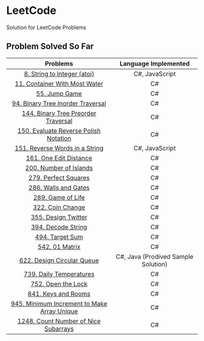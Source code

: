 # LeetCode

Solution for LeetCode Problems

## Problem Solved So Far

|                                                        Problems                                                         |        Language Implemented         |
| :---------------------------------------------------------------------------------------------------------------------: | :---------------------------------: |
|                 [8. String to Integer (atoi)](https://leetcode-cn.com/problems/string-to-integer-atoi/)                 |           C#, JavaScript            |
|              [11. Container With Most Water](https://leetcode-cn.com/problems/container-with-most-water/)               |                 C#                  |
|                              [55. Jump Game](https://leetcode-cn.com/problems/jump-game/)                               |                 C#                  |
|          [94. Binary Tree Inorder Traversal](https://leetcode-cn.com/problems/binary-tree-inorder-traversal/)           |                 C#                  |
|         [144. Binary Tree Preorder Traversal](https://leetcode-cn.com/problems/binary-tree-preorder-traversal/)         |                 C#                  |
|       [150. Evaluate Reverse Polish Notation](https://leetcode-cn.com/problems/evaluate-reverse-polish-notation/)       |                 C#                  |
|              [151. Reverse Words in a String](https://leetcode-cn.com/problems/reverse-words-in-a-string/)              |           C#, JavaScript            |
|                      [161. One Edit Distance](https://leetcode-cn.com/problems/one-edit-distance/)                      |                 C#                  |
|                      [200. Number of Islands](https://leetcode-cn.com/problems/number-of-islands/)                      |                 C#                  |
|                        [279. Perfect Squares](https://leetcode-cn.com/problems/perfect-squares/)                        |                 C#                  |
|                        [286. Walls and Gates](https://leetcode-cn.com/problems/walls-and-gates/)                        |                 C#                  |
|                           [289. Game of Life](https://leetcode-cn.com/problems/game-of-life/)                           |                 C#                  |
|                            [322. Coin Change](https://leetcode-cn.com/problems/coin-change/)                            |                 C#                  |
|                         [355. Design Twitter](https://leetcode-cn.com/problems/design-twitter/)                         |                 C#                  |
|                          [394. Decode String](https://leetcode-cn.com/problems/decode-string/)                          |                 C#                  |
|                             [494. Target Sum](https://leetcode-cn.com/problems/target-sum/)                             |                 C#                  |
|                              [542. 01 Matrix](https://leetcode-cn.com/problems/01-matrix/)                              |                 C#                  |
|                  [622. Design Circular Queue](https://leetcode-cn.com/problems/design-circular-queue/)                  | C#, Java (Prodived Sample Solution) |
|                     [739. Daily Temperatures](https://leetcode-cn.com/problems/daily-temperatures/)                     |                 C#                  |
|                          [752. Open the Lock](https://leetcode-cn.com/problems/open-the-lock/)                          |                 C#                  |
|                         [841. Keys and Rooms](https://leetcode-cn.com/problems/keys-and-rooms/)                         |                 C#                  |
| [945. Minimum Increment to Make Array Unique](https://leetcode-cn.com/problems/minimum-increment-to-make-array-unique/) |                 C#                  |
|        [1248. Count Number of Nice Subarrays](https://leetcode-cn.com/problems/count-number-of-nice-subarrays/)         |                 C#                  |
